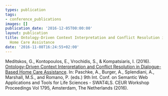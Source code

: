 ```yaml
---
types: publication
tags:
- conference_publications
images: []
publication_date: '2016-12-05T00:00:00'
layout: publication
title: Ontology-Driven Context Interpretation and Conflict Resolution in Dialogue-Based
  Home Care Assistance
date: '2016-11-08T16:24:55+02:00'
---
```

<p>Meditskos, G., Kontopoulos, E., Vrochidis, S., &amp; Kompatsiaris, I. (2016). <a href="http://ceur-ws.org/Vol-1795/paper1.pdf">Ontology-Driven Context Interpretation and Conflict Resolution in Dialogue-Based Home Care Assistance</a>. In: Paschke, A., Burger, A., Splendiani, A., Marshall, M.S., and Romano, P. (eds.) 9th Int. Conf. on Semantic Web Applications and Tools for Life Sciences - SWAT4LS. CEUR Workshop Proceedings Vol 1795, Amsterdam, The Netherlands (2016).</p>
